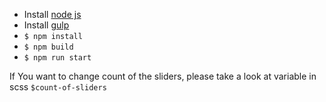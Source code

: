 - Install [node js](https://nodejs.org/uk/download/)
- Install [gulp](https://gulpjs.com/)
- `$ npm install`
- `$ npm build`
- `$ npm run start`

If You want to change count of the sliders, please take a look at variable in scss `$count-of-sliders`
